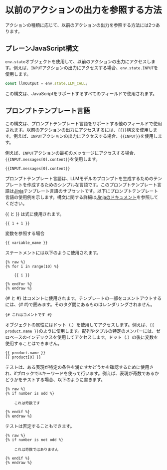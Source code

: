 # 以前のアクションの出力を参照する方法

アクションの種類に応じて、以前のアクションの出力を参照する方法には2つあります。

## プレーンJavaScript構文

`env.state`オブジェクトを使用して、以前のアクションの出力にアクセスします。例えば、`INPUT`アクションの出力にアクセスする場合、`env.state.INPUT`を使用します。

```javascript   
const llmOutput = env.state.LLM_CALL;
```

この構文は、JavaScriptをサポートするすべてのフィールドで使用されます。

## プロンプトテンプレート言語

この構文は、プロンプトテンプレート言語をサポートする他のフィールドで使用されます。以前のアクションの出力にアクセスするには、`{{}}`構文を使用します。例えば、`INPUT`アクションの出力にアクセスする場合、`{{INPUT}}`を使用します。

例えば、`INPUT`アクションの最初のメッセージにアクセスする場合、`{{INPUT.messages[0].content}}`を使用します。
```markup
{{INPUT.messages[0].content}}
```

プロンプトテンプレート言語は、LLMモデルのプロンプトを生成するためのテンプレートを作成するためのシンプルな言語です。このプロンプトテンプレート言語は[Jinja](https://jinja.palletsprojects.com/en/3.1.x/)テンプレート言語のサブセットです。以下にプロンプトテンプレート言語の使用例を示します。構文に関する詳細は[Jinjaのドキュメント](https://jinja.palletsprojects.com/en/3.1.x/templates/)を参照してください。

\{\{ と \}\} は式に使用されます。

```
{{ 1 + 1 }}
```

変数を参照する場合

```
{{ variable_name }}
```

ステートメントには以下のように使用されます。

```markup
{% raw %}
{% for i in range(10) %}

    {{ i }}

{% endfor %}
{% endraw %}
```

{# と #} はコメントに使用されます。テンプレートの一部をコメントアウトするには、{# #}で囲みます。そのタグ間にあるものはレンダリングされません。

```
{# これはコメントです #}
```

オブジェクトの属性にはドット（.）を使用してアクセスします。例えば、`{{ product.name }}`のように使用します。配列やタプルの特定のメンバーには、ゼロベースのインデックスを使用してアクセスします。ドット（.）の後に変数を使用することはできません。

```
{{ product.name }}
{{ product[0] }}
```

テストは、ある表現が特定の条件を満たすかどうかを確認するために使用され、ifブロックでisキーワードを使って行います。例えば、表現が奇数であるかどうかをテストする場合、以下のように書きます。

```markup
{% raw %}
{% if number is odd %}

    これは奇数です

{% endif %}
{% endraw %}
```

テストは否定することもできます。

```markup
{% raw %}
{% if number is not odd %}

    これは奇数ではありません

{% endif %}
{% endraw %}
```